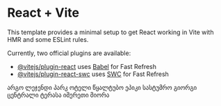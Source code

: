 # React + Vite

This template provides a minimal setup to get React working in Vite with HMR and some ESLint rules.

Currently, two official plugins are available:

- [@vitejs/plugin-react](https://github.com/vitejs/vite-plugin-react/blob/main/packages/plugin-react/README.md) uses [Babel](https://babeljs.io/) for Fast Refresh
- [@vitejs/plugin-react-swc](https://github.com/vitejs/vite-plugin-react-swc) uses [SWC](https://swc.rs/) for Fast Refresh


არგო
ლეჯენდი
პარკ ოტელი
წყალტუბო ეპიკი
სასტუმრო გიორგი
ცენტრალი
ტერასა
იმერეთი
მიორა
